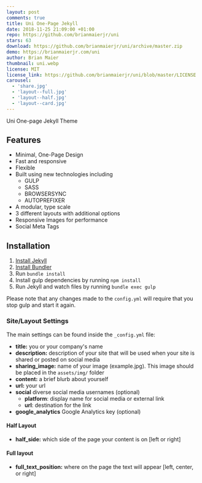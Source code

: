 ```yaml
---
layout: post
comments: true
title: Uni One-Page Jekyll
date: 2018-11-25 21:09:00 +01:00
repo: https://github.com/brianmaierjr/uni
stars: 63
download: https://github.com/brianmaierjr/uni/archive/master.zip
demo: https://brianmaierjr.com/uni
author: Brian Maier
thumbnail: uni.webp
license: MIT
license_link: https://github.com/brianmaierjr/uni/blob/master/LICENSE
carousel:
  - 'share.jpg'
  - 'layout--full.jpg'
  - 'layout--half.jpg'
  - 'layout--card.jpg'
---
```


Uni One-page Jekyll Theme

## Features

* Minimal, One-Page Design
* Fast and responsive
* Flexible
* Built using new technologies including
  * GULP
  * SASS
  * BROWSERSYNC
  * AUTOPREFIXER
* A modular, type scale
* 3 different layouts with additional options
* Responsive Images for performance
* Social Meta Tags

## Installation

1. [Install Jekyll](https://jekyllrb.com)
2. [Install Bundler](https://bundler.io/)
3. Run `bundle install`
4. Install gulp dependencies by running `npm install`
5. Run Jekyll and watch files by running `bundle exec gulp`

Please note that any changes made to the `config.yml` will require that you stop gulp and start it again.

### Site/Layout Settings

The main settings can be found inside the `_config.yml` file:

* **title:** you or your company's name
* **description:** description of your site that will be used when your site is shared or posted on social media
* **sharing_image:** name of your image (example.jpg). This image should be placed in the `assets/img/` folder
* **content:** a brief blurb about yourself
* **url:** your url
* **social** diverse social media usernames (optional)
  * **platform**: display name for social media or external link
  * **url**: destination for the link
* **google_analytics** Google Analytics key (optional)

#### Half Layout

* **half_side:** which side of the page your content is on [left or right]

#### Full layout

* **full_text_position:** where on the page the text will appear [left, center, or right]
